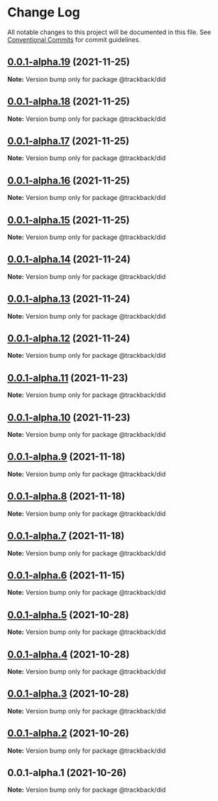 # Change Log

All notable changes to this project will be documented in this file.
See [Conventional Commits](https://conventionalcommits.org) for commit guidelines.

## [0.0.1-alpha.19](https://github.com/trackback-blockchain/trackback-verifiable/compare/@trackback/did@0.0.1-alpha.18...@trackback/did@0.0.1-alpha.19) (2021-11-25)

**Note:** Version bump only for package @trackback/did





## [0.0.1-alpha.18](https://github.com/trackback-blockchain/trackback-verifiable/compare/@trackback/did@0.0.1-alpha.17...@trackback/did@0.0.1-alpha.18) (2021-11-25)

**Note:** Version bump only for package @trackback/did





## [0.0.1-alpha.17](https://github.com/trackback-blockchain/track-back-verifier/compare/@trackback/did@0.0.1-alpha.16...@trackback/did@0.0.1-alpha.17) (2021-11-25)

**Note:** Version bump only for package @trackback/did





## [0.0.1-alpha.16](https://github.com/trackback-blockchain/track-back-verifier/packages/trackback-did/compare/@trackback/did@0.0.1-alpha.15...@trackback/did@0.0.1-alpha.16) (2021-11-25)

**Note:** Version bump only for package @trackback/did





## [0.0.1-alpha.15](github.com/trackback-blockchain/track-back-verifier/packages/trackback-did/compare/@trackback/did@0.0.1-alpha.14...@trackback/did@0.0.1-alpha.15) (2021-11-25)

**Note:** Version bump only for package @trackback/did





## [0.0.1-alpha.14](https://github.com/trackback-blockchain/trackback-did/compare/@trackback/did@0.0.1-alpha.13...@trackback/did@0.0.1-alpha.14) (2021-11-24)

**Note:** Version bump only for package @trackback/did





## [0.0.1-alpha.13](https://github.com/trackback-blockchain/trackback-did/compare/@trackback/did@0.0.1-alpha.12...@trackback/did@0.0.1-alpha.13) (2021-11-24)

**Note:** Version bump only for package @trackback/did





## [0.0.1-alpha.12](https://github.com/trackback-blockchain/trackback-did/compare/@trackback/did@0.0.1-alpha.11...@trackback/did@0.0.1-alpha.12) (2021-11-24)

**Note:** Version bump only for package @trackback/did





## [0.0.1-alpha.11](https://github.com/trackback-blockchain/trackback-did/compare/@trackback/did@0.0.1-alpha.10...@trackback/did@0.0.1-alpha.11) (2021-11-23)

**Note:** Version bump only for package @trackback/did





## [0.0.1-alpha.10](https://github.com/trackback-blockchain/trackback-did/compare/@trackback/did@0.0.1-alpha.9...@trackback/did@0.0.1-alpha.10) (2021-11-23)

**Note:** Version bump only for package @trackback/did





## [0.0.1-alpha.9](https://github.com/trackback-blockchain/trackback-did/compare/@trackback/did@0.0.1-alpha.8...@trackback/did@0.0.1-alpha.9) (2021-11-18)

**Note:** Version bump only for package @trackback/did





## [0.0.1-alpha.8](https://github.com/trackback-blockchain/trackback-did/compare/@trackback/did@0.0.1-alpha.7...@trackback/did@0.0.1-alpha.8) (2021-11-18)

**Note:** Version bump only for package @trackback/did





## [0.0.1-alpha.7](https://github.com/trackback-blockchain/trackback-did/compare/@trackback/did@0.0.1-alpha.6...@trackback/did@0.0.1-alpha.7) (2021-11-18)

**Note:** Version bump only for package @trackback/did





## [0.0.1-alpha.6](https://github.com/trackback-blockchain/trackback-did/compare/@trackback/did@0.0.1-alpha.5...@trackback/did@0.0.1-alpha.6) (2021-11-15)

**Note:** Version bump only for package @trackback/did





## [0.0.1-alpha.5](https://github.com/trackback-blockchain/trackback-did/compare/@trackback/did@0.0.1-alpha.4...@trackback/did@0.0.1-alpha.5) (2021-10-28)

**Note:** Version bump only for package @trackback/did





## [0.0.1-alpha.4](https://github.com/trackback-blockchain/trackback-did/compare/@trackback/did@0.0.1-alpha.3...@trackback/did@0.0.1-alpha.4) (2021-10-28)

**Note:** Version bump only for package @trackback/did





## [0.0.1-alpha.3](https://github.com/trackback-blockchain/trackback-did/compare/@trackback/did@0.0.1-alpha.2...@trackback/did@0.0.1-alpha.3) (2021-10-28)

**Note:** Version bump only for package @trackback/did





## [0.0.1-alpha.2](https://github.com/trackback-blockchain/trackback-did/compare/@trackback/did@0.0.1-alpha.1...@trackback/did@0.0.1-alpha.2) (2021-10-26)

**Note:** Version bump only for package @trackback/did





## 0.0.1-alpha.1 (2021-10-26)

**Note:** Version bump only for package @trackback/did
